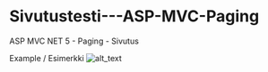 # Sivutustesti---ASP-MVC-Paging
ASP MVC NET 5 - Paging - Sivutus

Example / Esimerkki
![alt_text](https://i.gyazo.com/58bfd1013a651d652adc22c3df56235d.gif)
